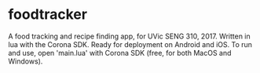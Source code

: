 # foodtracker
A food tracking and recipe finding app, for UVic SENG 310, 2017.
Written in lua with the Corona SDK. Ready for deployment on Android and iOS.
To run and use, open 'main.lua' with Corona SDK (free, for both MacOS and Windows).

